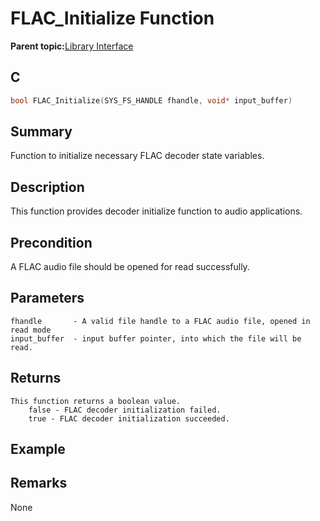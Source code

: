 # FLAC\_Initialize Function

**Parent topic:**[Library Interface](GUID-A358CF75-0F77-44EC-95C9-91C543882BA8.md)

## C

```c
bool FLAC_Initialize(SYS_FS_HANDLE fhandle, void* input_buffer)
```

## Summary

Function to initialize necessary FLAC decoder state variables.

## Description

This function provides decoder initialize function to audio applications.

## Precondition

A FLAC audio file should be opened for read successfully.

## Parameters

```
fhandle       - A valid file handle to a FLAC audio file, opened in read mode
input_buffer  - input buffer pointer, into which the file will be read.
```

## Returns

```
This function returns a boolean value.
    false - FLAC decoder initialization failed.
    true - FLAC decoder initialization succeeded.
```

## Example

## Remarks

None

